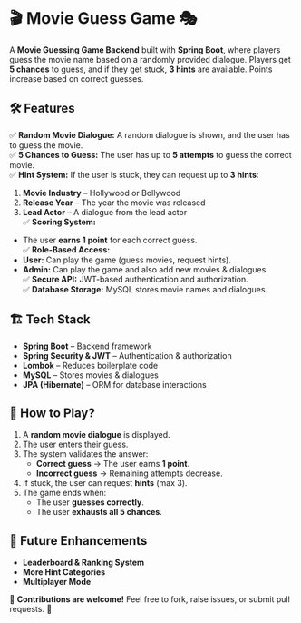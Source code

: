 # 🎬 Movie Guess Game 🎭  

A **Movie Guessing Game Backend** built with **Spring Boot**, where players guess the movie name based on a randomly provided dialogue. Players get **5 chances** to guess, and if they get stuck, **3 hints** are available. Points increase based on correct guesses.

## 🛠️ Features  

✅ **Random Movie Dialogue:** A random dialogue is shown, and the user has to guess the movie.  
✅ **5 Chances to Guess:** The user has up to **5 attempts** to guess the correct movie.  
✅ **Hint System:** If the user is stuck, they can request up to **3 hints**:  
   1. **Movie Industry** – Hollywood or Bollywood  
   2. **Release Year** – The year the movie was released  
   3. **Lead Actor** – A dialogue from the lead actor  
✅ **Scoring System:**  
   - The user **earns 1 point** for each correct guess.   
✅ **Role-Based Access:**  
   - **User:** Can play the game (guess movies, request hints).  
   - **Admin:** Can play the game and also add new movies & dialogues.  
✅ **Secure API:** JWT-based authentication and authorization.  
✅ **Database Storage:** MySQL stores movie names and dialogues.  

## 🏗️ Tech Stack  

- **Spring Boot** – Backend framework  
- **Spring Security & JWT** – Authentication & authorization  
- **Lombok** – Reduces boilerplate code  
- **MySQL** – Stores movies & dialogues  
- **JPA (Hibernate)** – ORM for database interactions  

## 🚀 How to Play?  

1. A **random movie dialogue** is displayed.  
2. The user enters their guess.  
3. The system validates the answer:  
   - **Correct guess** → The user earns **1 point**.  
   - **Incorrect guess** → Remaining attempts decrease.  
4. If stuck, the user can request **hints** (max 3).  
5. The game ends when:  
   - The user **guesses correctly**.  
   - The user **exhausts all 5 chances**.  

<!--
## ⚙️ Installation & Setup  


1. Clone the repository:  
   ```bash
   git clone https://github.com/your-username/movie-guess-game.git
   cd movie-guess-game
   ```
2. Configure **MySQL Database** in `application.properties`:  
   ```properties
   spring.datasource.url=jdbc:mysql://localhost:3306/movie_guess_game
   spring.datasource.username=root
   spring.datasource.password=yourpassword
   ```
3. Run the application:  
   ```bash
   mvn spring-boot:run
   ```
   -->

## 📌 Future Enhancements  

- **Leaderboard & Ranking System**  
- **More Hint Categories**  
- **Multiplayer Mode**  

🎉 **Contributions are welcome!** Feel free to fork, raise issues, or submit pull requests. 🚀

